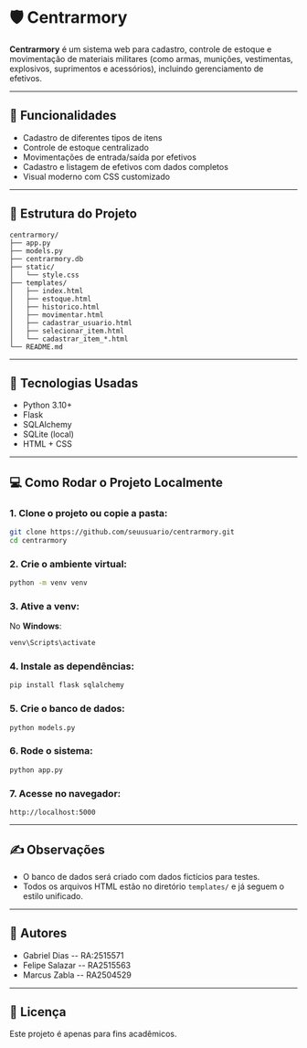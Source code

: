 # 🛡️ Centrarmory

**Centrarmory** é um sistema web para cadastro, controle de estoque e movimentação de materiais militares (como armas, munições, vestimentas, explosivos, suprimentos e acessórios), incluindo gerenciamento de efetivos.

---

## 🚀 Funcionalidades

* Cadastro de diferentes tipos de itens
* Controle de estoque centralizado
* Movimentações de entrada/saída por efetivos
* Cadastro e listagem de efetivos com dados completos
* Visual moderno com CSS customizado

---

## 📁 Estrutura do Projeto

```
centrarmory/
├── app.py                 
├── models.py            
├── centrarmory.db  
├── static/
│   └── style.css      
├── templates/
│   ├── index.html
│   ├── estoque.html
│   ├── historico.html
│   ├── movimentar.html
│   ├── cadastrar_usuario.html
│   ├── selecionar_item.html
│   └── cadastrar_item_*.html 
└── README.md
```

---

## 🧩 Tecnologias Usadas

* Python 3.10+
* Flask
* SQLAlchemy
* SQLite (local)
* HTML + CSS

---

## 💻 Como Rodar o Projeto Localmente

### 1. Clone o projeto ou copie a pasta:

```bash
git clone https://github.com/seuusuario/centrarmory.git
cd centrarmory
```

### 2. Crie o ambiente virtual:

```bash
python -m venv venv
```

### 3. Ative a venv:

No **Windows**:

```bash
venv\Scripts\activate
```

### 4. Instale as dependências:

```bash
pip install flask sqlalchemy
```

### 5. Crie o banco de dados:

```bash
python models.py
```

### 6. Rode o sistema:

```bash
python app.py
```

### 7. Acesse no navegador:

```
http://localhost:5000
```

---

## ✍️ Observações

* O banco de dados será criado com dados fictícios para testes.
* Todos os arquivos HTML estão no diretório `templates/` e já seguem o estilo unificado.

---

## 📌 Autores

* Gabriel Dias -- RA:2515571
* Felipe Salazar -- RA2515563
* Marcus Zabla -- RA2504529
---

## 📄 Licença

Este projeto é apenas para fins acadêmicos.

